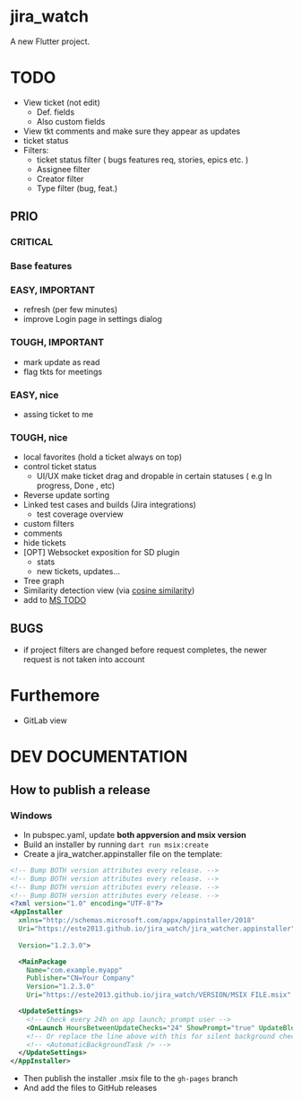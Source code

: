 # jira_watch

A new Flutter project.


# TODO
 - View ticket (not edit)
   - Def. fields
   - Also custom fields
 - View tkt comments and make sure they appear as updates
 - ticket status
 - Filters:
   - ticket status filter ( bugs features req, stories, epics etc. )
   - Assignee filter
   - Creator filter
   - Type filter (bug, feat.)

## PRIO

### CRITICAL

### Base features

### EASY, IMPORTANT
 - refresh (per few minutes)
 - improve Login page in settings dialog

### TOUGH, IMPORTANT
 - mark update as read
 - flag tkts for meetings


### EASY, nice
 - assing ticket to me

### TOUGH, nice
 - local favorites (hold a ticket always on top)
 - control ticket status
   - UI/UX make ticket drag and dropable in certain statuses ( e.g In progress, Done , etc)
 - Reverse update sorting
 - Linked test cases and builds (Jira integrations) 
   - test coverage overview
 - custom filters
 - comments
 - hide tickets
 - [OPT] Websocket exposition for SD plugin
   - stats
   - new tickets, updates...
 - Tree graph 
 - Similarity detection view (via [cosine similarity](https://en.wikipedia.org/wiki/Cosine_similarity))
 - add to [MS TODO](https://support.microsoft.com/en-au/office/using-microsoft-to-do-s-api-f944256d-3b08-4945-ba69-2c17afeb60b4#:~:text=Microsoft%20To%20Do%20uses%20Exchange,API%20reference%20(version%202.0))

## BUGS
 - if project filters are changed before request completes, the newer request is not taken into account

# Furthemore
 - GitLab view



# DEV DOCUMENTATION

## How to publish a release 
### Windows
 - In pubspec.yaml, update **both appversion and msix version**
 - Build an installer by running `dart run msix:create`
 - Create a jira_watcher.appinstaller file on the template:
``` XML
<!-- Bump BOTH version attributes every release. -->
<!-- Bump BOTH version attributes every release. -->
<!-- Bump BOTH version attributes every release. -->
<!-- Bump BOTH version attributes every release. -->
<?xml version="1.0" encoding="UTF-8"?>
<AppInstaller
  xmlns="http://schemas.microsoft.com/appx/appinstaller/2018"
  Uri="https://este2013.github.io/jira_watch/jira_watcher.appinstaller"
 
  Version="1.2.3.0"> 

  <MainPackage
    Name="com.example.myapp"
    Publisher="CN=Your Company"
    Version="1.2.3.0"
    Uri="https://este2013.github.io/jira_watch/VERSION/MSIX FILE.msix" />

  <UpdateSettings>
    <!-- Check every 24h on app launch; prompt user -->
    <OnLaunch HoursBetweenUpdateChecks="24" ShowPrompt="true" UpdateBlocksActivation="false" />
    <!-- Or replace the line above with this for silent background checks: -->
    <!-- <AutomaticBackgroundTask /> -->
  </UpdateSettings>
</AppInstaller>
```
 - Then publish the installer .msix file to the `gh-pages` branch
 - And add the files to GitHub releases